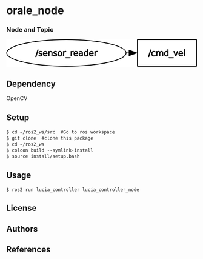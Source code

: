 # orale_node
### Node and Topic
![rosgraph](/pictures/rosgraph.png)
## Dependency
OpenCV
## Setup
```
$ cd ~/ros2_ws/src  #Go to ros workspace
$ git clone  #clone this package
$ cd ~/ros2_ws
$ colcon build --symlink-install
$ source install/setup.bash
```
## Usage
```
$ ros2 run lucia_controller lucia_controller_node
```
## License
## Authors

## References
